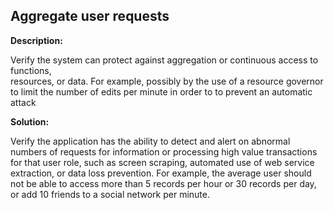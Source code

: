 Aggregate user requests
-------

**Description:**

Verify the system can protect against aggregation or continuous access to functions,  
resources, or data. For example, possibly by the use of a resource governor to limit the
number of edits per minute in order to to prevent an automatic attack


**Solution:**

Verify the application has the ability to detect and alert on abnormal numbers of requests
for information or processing high value transactions for that user role, such as screen
scraping, automated use of web service extraction, or data loss prevention. For example,
the average user should not be able to access more than 5 records per hour or 30 records
per day, or add 10 friends to a social network per minute.
